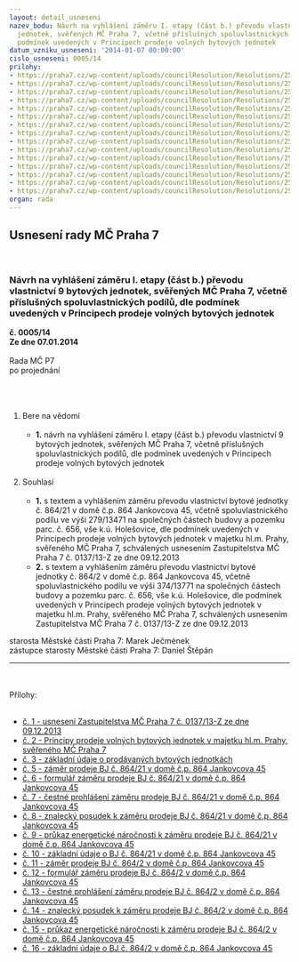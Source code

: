 ```yaml
---
layout: detail_usneseni
nazev_bodu: Návrh na vyhlášení záměru I. etapy (část b.) převodu vlastnictví 9 bytových
  jednotek, svěřených MČ Praha 7, včetně příslušných spoluvlastnických podílů, dle
  podmínek uvedených v Principech prodeje volných bytových jednotek
datum_vzniku_usneseni: '2014-01-07 00:00:00'
cislo_usneseni: 0005/14
prilohy:
- https://praha7.cz/wp-content/uploads/councilResolution/Resolutions/25376/1-14-priloha_1_usn137z13b.doc
- https://praha7.cz/wp-content/uploads/councilResolution/Resolutions/25376/1-14-priloha_2_principy_bytyb.doc
- https://praha7.cz/wp-content/uploads/councilResolution/Resolutions/25376/1-14-priloha_3_prodejbje1b.xls
- https://praha7.cz/wp-content/uploads/councilResolution/Resolutions/25376/priloha_5_zamerBJ21Jankovcova864.doc
- https://praha7.cz/wp-content/uploads/councilResolution/Resolutions/25376/1-14-priloha_6_formularbj21jankovcova864.doc
- https://praha7.cz/wp-content/uploads/councilResolution/Resolutions/25376/1-14-priloha_7_prohlasenibj21jankovcova864.doc
- https://praha7.cz/wp-content/uploads/councilResolution/Resolutions/25376/1-14-priloha_8_zp864.pdf
- https://praha7.cz/wp-content/uploads/councilResolution/Resolutions/25376/1-14-priloha_9_pen864.pdf
- https://praha7.cz/wp-content/uploads/councilResolution/Resolutions/25376/1-14-priloha_10_ps864.pdf
- https://praha7.cz/wp-content/uploads/councilResolution/Resolutions/25376/priloha_11_zamerBJ2Jankovcova864.doc
- https://praha7.cz/wp-content/uploads/councilResolution/Resolutions/25376/1-14-priloha_12_formularbj2jankovcova864.doc
- https://praha7.cz/wp-content/uploads/councilResolution/Resolutions/25376/1-14-priloha_13_prohlasenibj2jankovcova864.doc
- https://praha7.cz/wp-content/uploads/councilResolution/Resolutions/25376/1-14-priloha_14_zp864.pdf
- https://praha7.cz/wp-content/uploads/councilResolution/Resolutions/25376/1-14-priloha_15_pen864.pdf
- https://praha7.cz/wp-content/uploads/councilResolution/Resolutions/25376/1-14-priloha_16_ps864.pdf
organ: rada
---
```

<div id="ucUsn_pList" class="usn">
	<span><h2>Usnesení rady MČ Praha 7 </h2>
<br></span><div class="standBody">
<span><h3>Návrh na vyhlášení záměru I. etapy (část b.) převodu vlastnictví 9 bytových jednotek, svěřených MČ Praha 7, včetně příslušných spoluvlastnických podílů, dle podmínek uvedených v Principech prodeje volných bytových jednotek</h3></span><div class="center">
		<strong>č. 0005/14</strong><br>
	</div>
<div class="center">
		<strong>Ze dne 07.01.2014</strong><br><br>
	</div>Rada MČ P7<br>po projednání<br><br><br><ol>
<br><li>Bere na vědomí<br><ul>
<br><li>
<strong>1.</strong> návrh na vyhlášení záměru I. etapy (část b.) převodu vlastnictví 9 bytových jednotek, svěřených MČ Praha 7, včetně příslušných spoluvlastnických podílů, dle podmínek uvedených v Principech prodeje volných bytových jednotek</li>
</ul>
<br>
</li>
<li>Souhlasí<br><ul>
<br><li>
<strong>1.</strong> s textem a vyhlášením záměru převodu vlastnictví bytové jednotky č. 864/21 v domě č.p. 864 Jankovcova 45, včetně spoluvlastnického podílu ve výši 279/13471 na společných částech budovy a pozemku parc. č. 656, vše k.ú. Holešovice, dle podmínek uvedených v Principech prodeje volných bytových jednotek v majetku hl.m. Prahy, svěřeného MČ Praha 7, schválených usnesením Zastupitelstva MČ Praha 7 č. 0137/13-Z ze dne 09.12.2013<br>
</li>
<li>
<strong>2.</strong> s textem a vyhlášením záměru převodu vlastnictví bytové jednotky č. 864/2 v domě č.p. 864 Jankovcova 45, včetně spoluvlastnického podílu ve výši 374/13771 na společných částech budovy a pozemku parc. č. 656, vše k.ú. Holešovice, dle podmínek uvedených v Principech prodeje volných bytových jednotek v majetku hl.m. Prahy, svěřeného MČ Praha 7, schválených usnesením Zastupitelstva MČ Praha 7 č. 0137/13-Z ze dne 09.12.2013</li>
</ul>
</li>
</ol>starosta Městské části Praha 7: Marek Ječmének<br>zástupce starosty Městské části Praha 7: Daniel Štěpán <br><hr>
<br><br>Přílohy: <br><ul>
<br><li>
<a href="/zdroj.aspx?typ=4&amp;id=54011&amp;sh=-292353451" target="_blank" title="Odkaz na soubor - 33,5 kB - nové okno">č. 1 - usnesení Zastupitelstva MČ Praha 7 č. 0137/13-Z ze dne 09.12.2013</a> <br>
</li>
<li>
<a href="/zdroj.aspx?typ=4&amp;id=54012&amp;sh=-292459339" target="_blank" title="Odkaz na soubor - 71 kB - nové okno">č. 2 - Principy prodeje volných bytových jednotek v majetku hl.m. Prahy, svěřeného MČ Praha 7</a> <br>
</li>
<li>
<a href="/zdroj.aspx?typ=4&amp;id=54013&amp;sh=-292363499" target="_blank" title="Odkaz na soubor - 30 kB - nové okno">č. 3 - základní údaje o prodávaných bytových jednotkách</a> <br>
</li>
<li>
<a href="/zdroj.aspx?typ=4&amp;Id=54120&amp;sh=1722866421" target="_blank" title="Odkaz na soubor - 44,5 kB - nové okno">č. 5 - záměr prodeje BJ č. 864/21 v domě č.p. 864 Jankovcova 45</a> <br>
</li>
<li>
<a href="/zdroj.aspx?typ=4&amp;id=54015&amp;sh=-292422955" target="_blank" title="Odkaz na soubor - 27 kB - nové okno">č. 6 - formulář záměru prodeje BJ č. 864/21 v domě č.p. 864 Jankovcova 45</a> <br>
</li>
<li>
<a href="/zdroj.aspx?typ=4&amp;id=54016&amp;sh=-291545291" target="_blank" title="Odkaz na soubor - 31,5 kB - nové okno">č. 7 - čestné prohlášení záměru prodeje BJ č. 864/21 v domě č.p. 864 Jankovcova 45</a> <br>
</li>
<li>
<a href="/zdroj.aspx?typ=4&amp;id=54017&amp;sh=-292498539" target="_blank" title="Odkaz na soubor - 370,4 kB - nové okno">č. 8 - znalecký posudek k záměru prodeje BJ č. 864/21 v domě č.p. 864 Jankovcova 45</a> <br>
</li>
<li>
<a href="/zdroj.aspx?typ=4&amp;id=54018&amp;sh=-291628299" target="_blank" title="Odkaz na soubor - 1,2 MB - nové okno">č. 9 - průkaz energetické náročnosti k záměru prodeje BJ č. 864/21 v domě č.p. 864 Jankovcova 45</a> <br>
</li>
<li>
<a href="/zdroj.aspx?typ=4&amp;id=54019&amp;sh=-291526315" target="_blank" title="Odkaz na soubor - 36,1 kB - nové okno">č. 10 - základní údaje o BJ č. 864/21 v domě č.p. 864 Jankovcova 45</a> <br>
</li>
<li>
<a href="/zdroj.aspx?typ=4&amp;Id=54121&amp;sh=1722902229" target="_blank" title="Odkaz na soubor - 45 kB - nové okno">č. 11 - záměr prodeje BJ č. 864/2 v domě č.p. 864 Jankovcova 45</a> <br>
</li>
<li>
<a href="/zdroj.aspx?typ=4&amp;id=54021&amp;sh=1720093045" target="_blank" title="Odkaz na soubor - 27,5 kB - nové okno">č. 12 - formulář záměru prodeje BJ č. 864/2 v domě č.p. 864 Jankovcova 45</a> <br>
</li>
<li>
<a href="/zdroj.aspx?typ=4&amp;id=54022&amp;sh=1719981013" target="_blank" title="Odkaz na soubor - 31,5 kB - nové okno">č. 13 - čestné prohlášení záměru prodeje BJ č. 864/2 v domě č.p. 864 Jankovcova 45</a> <br>
</li>
<li>
<a href="/zdroj.aspx?typ=4&amp;id=54023&amp;sh=1719952949" target="_blank" title="Odkaz na soubor - 360,5 kB - nové okno">č. 14 - znalecký posudek k záměru prodeje BJ č. 864/2 v domě č.p. 864 Jankovcova 45</a> <br>
</li>
<li>
<a href="/zdroj.aspx?typ=4&amp;id=54024&amp;sh=1719921301" target="_blank" title="Odkaz na soubor - 1,2 MB - nové okno">č. 15 - průkaz energetické náročnosti k záměru prodeje BJ č. 864/2 v domě č.p. 864 Jankovcova 45</a> <br>
</li>
<li>
<a href="/zdroj.aspx?typ=4&amp;id=54025&amp;sh=1719892469" target="_blank" title="Odkaz na soubor - 37,3 kB - nové okno">č. 16 - základní údaje o BJ č. 864/2 v domě č.p. 864 Jankovcova 45</a> </li>
</ul>
</div>
</div>